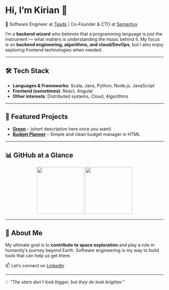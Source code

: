 # Hi, I’m Kirian 👋  

🚀 Software Engineer at [Teads](https://www.teads.com/) | Co-Founder & CTO at [Semantyx](https://www.linkedin.com/company/semantyx/)  

I’m a **backend wizard** who believes that a programming language is just the instrument — what matters is understanding the music behind it. My focus is on **backend engineering, algorithms, and cloud/DevOps**, but I also enjoy exploring frontend technologies when needed.  

---

## 🛠 Tech Stack
- **Languages & Frameworks**: Scala, Java, Python, Node.js, JavaScript  
- **Frontend (sometimes)**: React, Angular  
- **Other interests**: Distributed systems, Cloud, Algorithms  

---

## 📂 Featured Projects
- [**Green**](https://github.com/Kirian-snx/Green) – (short description here once you want)  
- [**Budget Planner**](https://github.com/Kirian-snx/html-budget-planner) – Simple and clean budget manager in HTML  

---

## 📊 GitHub at a Glance
<p align="center">
  <img src="https://github-readme-stats.vercel.app/api?username=Kirian-snx&show_icons=true&theme=transparent" height="150"/>  
  <img src="https://github-readme-stats.vercel.app/api/top-langs/?username=Kirian-snx&layout=compact&theme=transparent" height="150"/>
</p>

---

## 🌌 About Me
My ultimate goal is to **contribute to space exploration** and play a role in humanity’s journey beyond Earth. Software engineering is my way to build tools that can help us get there.  

📫 Let’s connect on [LinkedIn](https://www.linkedin.com/in/kirian-xxxx/)  

---

✨ *“The stars don’t look bigger, but they do look brighter.”*  
